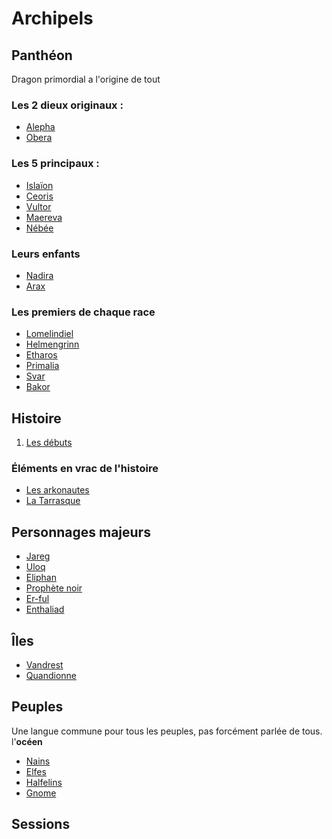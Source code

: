 # Archipels

## Panthéon
Dragon primordial a l'origine de tout

### Les 2 dieux originaux :
- [Alepha](/pantheon/alepha.md)
- [Obera](/pantheon/obera.md)

### Les 5 principaux :
- [Islaïon](/pantheon/islaion.md)
- [Ceoris](/pantheon/ceoris.md)
- [Vultor](/pantheon/vultor.md)
- [Maereva](/pantheon/maereva.md)
- [Nébée](/pantheon/nebee.md)

### Leurs enfants
- [Nadira](/pantheon/nadira.md)
- [Arax](/pantheon/arax.md)

### Les premiers de chaque race
- [Lomelindiel]()
- [Helmengrinn]()
- [Etharos]()
- [Primalia]()
- [Svar]()
- [Bakor]()

## Histoire
1. [Les débuts](/histoire/debuts.md)

### Éléments en vrac de l'histoire
- [Les arkonautes]()
- [La Tarrasque](/histoire/tarrasque.md)

## Personnages majeurs
- [Jareg]()
- [Uloq]()
- [Eliphan]()
- [Prophète noir]()
- [Er-ful]()
- [Enthaliad](/personnages/enthaliad.md)

## Îles
- [Vandrest](/iles/vandrest/vandrest.md)
- [Quandionne](/iles/quandionne.md)

## Peuples
Une langue commune pour tous les peuples, pas forcément parlée de tous. l'**océen**

- [Nains](/peuples/nains.md)
- [Elfes](/peuples/elfes.md)
- [Halfelins](/peuples/halfelins.md)
- [Gnome](/peuples/gnomes.md)

## Sessions

